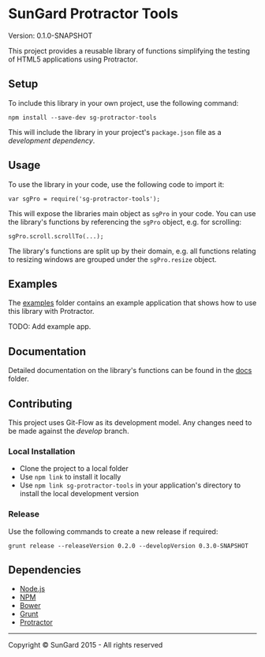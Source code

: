 # SunGard Protractor Tools

Version: 0.1.0-SNAPSHOT

This project provides a reusable library of functions simplifying the testing of HTML5 applications using Protractor.

## Setup

To include this library in your own project, use the following command:

```
npm install --save-dev sg-protractor-tools
```

This will include the library in your project's `package.json` file as a _development dependency_.

## Usage

To use the library in your code, use the following code to import it:

```
var sgPro = require('sg-protractor-tools');
```

This will expose the libraries main object as `sgPro` in your code. You can use the library's functions by referencing the `sgPro` object, e.g. for scrolling:

```
sgPro.scroll.scrollTo(...);
```

The library's functions are split up by their domain, e.g. all functions relating to resizing windows are grouped under the `sgPro.resize` object.

## Examples

The [examples](examples) folder contains an example application that shows how to use this library with Protractor.

TODO: Add example app.

## Documentation

Detailed documentation on the library's functions can be found in the [docs](docs) folder.

## Contributing

This project uses Git-Flow as its development model. Any changes need to be made against the _develop_ branch.

### Local Installation

 * Clone the project to a local folder
 * Use `npm link` to install it locally
 * Use `npm link sg-protractor-tools` in your application's directory to install the local development version

### Release

Use the following commands to create a new release if required:

```
grunt release --releaseVersion 0.2.0 --developVersion 0.3.0-SNAPSHOT
```

## Dependencies

- [Node.js](http://nodejs.org/)
- [NPM](https://npmjs.org/)
- [Bower](http://bower.io/)
- [Grunt](http://gruntjs.com/)
- [Protractor](https://github.com/angular/protractor)

- - - -

Copyright © SunGard 2015 - All rights reserved
